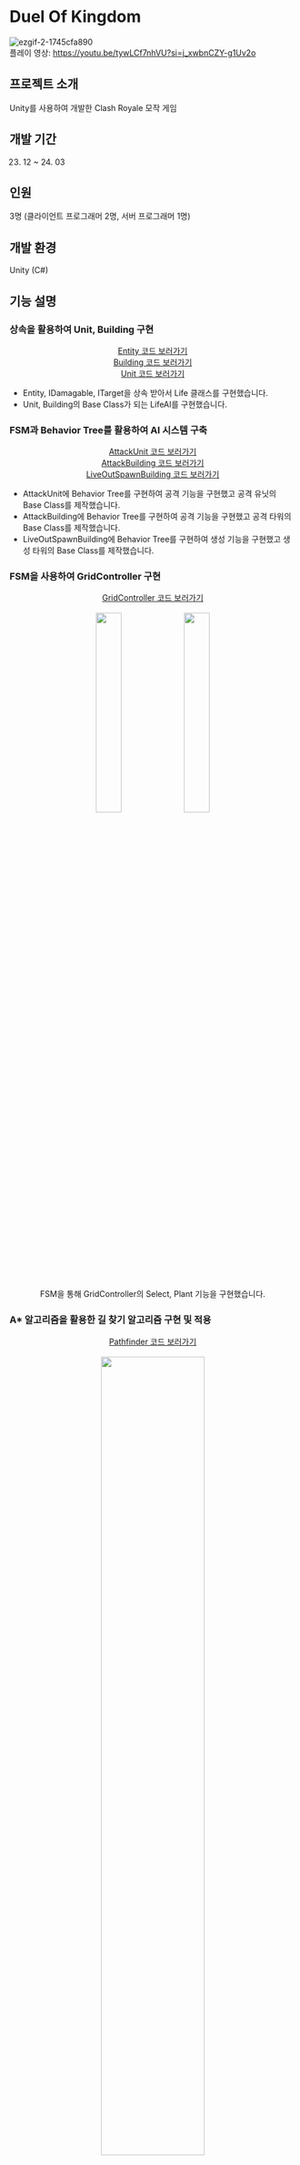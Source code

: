 # Duel Of Kingdom

![ezgif-2-1745cfa890](https://github.com/minkimgyu/Winter_Portfolio_Project/assets/48249824/cb1023ec-0d6a-41c4-9027-29aae4e79449)
</br>
플레이 영상: https://youtu.be/tywLCf7nhVU?si=j_xwbnCZY-g1Uv2o

## 프로젝트 소개
Unity를 사용하여 개발한 Clash Royale 모작 게임

## 개발 기간
23. 12 ~ 24. 03

## 인원
3명 (클라이언트 프로그래머 2명, 서버 프로그래머 1명)

## 개발 환경
Unity (C#)

## 기능 설명

### 상속을 활용하여 Unit, Building 구현
  <div align="center">
    <a href="https://github.com/minkimgyu/Winter_Portfolio_Project/blob/4ed4d99131ea823d88696ea89eb4fdc2b6e46629/Winter_Portfolio_Project/Assets/Scripts/AI/Entity/Entity.cs#L15">Entity 코드 보러가기</a>
    </br>
    <a href="https://github.com/minkimgyu/Winter_Portfolio_Project/blob/86f37a56c46095dc7d33d6202c4ad793d9856898/Winter_Portfolio_Project/Assets/Scripts/AI/Entity/Life/Building/Building.cs#L252">Building 코드 보러가기</a>
    </br>
    <a href="https://github.com/minkimgyu/Winter_Portfolio_Project/blob/c975441a8055f5e664d597710e416eef119e1bea/Winter_Portfolio_Project/Assets/Scripts/AI/Entity/Life/Unit/Unit.cs#L18">Unit 코드 보러가기</a>
  </div>
  
  * Entity, IDamagable, ITarget을 상속 받아서 Life 클래스를 구현했습니다.
    </br>
  * Unit, Building의 Base Class가 되는 LifeAI를 구현했습니다.
  
### FSM과 Behavior Tree를 활용하여 AI 시스템 구축
  <div align="center">
    <a href="https://github.com/minkimgyu/Winter_Portfolio_Project/blob/c975441a8055f5e664d597710e416eef119e1bea/Winter_Portfolio_Project/Assets/Scripts/AI/Entity/Life/Unit/Unit.cs#L99">AttackUnit 코드 보러가기</a>
    </br>
    <a href="https://github.com/minkimgyu/Winter_Portfolio_Project/blob/c975441a8055f5e664d597710e416eef119e1bea/Winter_Portfolio_Project/Assets/Scripts/AI/Entity/Life/Building/Building.cs#L54C27-L54C42">AttackBuilding 코드 보러가기</a>
    </br>
    <a href="https://github.com/minkimgyu/Winter_Portfolio_Project/blob/c975441a8055f5e664d597710e416eef119e1bea/Winter_Portfolio_Project/Assets/Scripts/AI/Entity/Life/Building/Building.cs#L172">LiveOutSpawnBuilding 코드 보러가기</a>
  </div>

  * AttackUnit에 Behavior Tree를 구현하여 공격 기능을 구현했고 공격 유닛의 Base Class를 제작했습니다.
    </br>
  * AttackBuilding에 Behavior Tree를 구현하여 공격 기능을 구현했고 공격 타워의 Base Class를 제작했습니다.
    </br>
  * LiveOutSpawnBuilding에 Behavior Tree를 구현하여 생성 기능을 구현했고 생성 타워의 Base Class를 제작했습니다.

### FSM을 사용하여 GridController 구현

  <div align="center">
    <a href="https://github.com/minkimgyu/Winter_Portfolio_Project/blob/9698e9124fb9c4698ac4604625f451922181f8bb/Winter_Portfolio_Project/Assets/Scripts/AI/Grid/GridController.cs#L12">GridController 코드 보러가기</a>
  </div>
  </br>
  <div align="center">
    <img src="https://github.com/minkimgyu/Winter_Portfolio_Project/assets/48249824/902c6289-c666-4228-a484-86473a3aa128" width="30%" height="30%"/>
    <img src="https://github.com/minkimgyu/Winter_Portfolio_Project/assets/48249824/8c24f618-dc03-49e5-9dfb-f50dcef90d6d" width="30%" height="30%"/>
  </div>

  <div align="center">
    </br>
    FSM을 통해 GridController의 Select, Plant 기능을 구현했습니다.
  </div>

### A* 알고리즘을 활용한 길 찾기 알고리즘 구현 및 적용

 <div align="center">
    <a href="https://github.com/minkimgyu/Winter_Portfolio_Project/blob/c975441a8055f5e664d597710e416eef119e1bea/Winter_Portfolio_Project/Assets/Scripts/AI/Grid/PathFinder.cs#L29">Pathfinder 코드 보러가기</a>
  </div>
  </br>
  <div align="center">
    <img src="https://github.com/minkimgyu/Winter_Portfolio_Project/assets/48249824/abac3128-2fa6-4cac-87ff-399256cd6b0a" width="60%" height="60%"/>
  </div>
